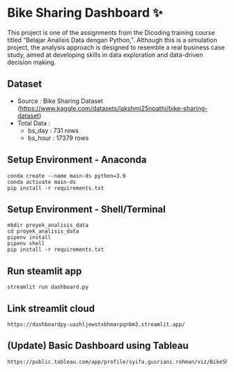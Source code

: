 # Bike Sharing Dashboard ✨

This project is one of the assignments from the Dicoding training course titled “Belajar Analisis Data dengan Python,”. Although this is a simulation project, the analysis approach is designed to resemble a real business case study, aimed at developing skills in data exploration and data-driven decision making.

## Dataset
- Source : Bike Sharing Dataset (https://www.kaggle.com/datasets/lakshmi25npathi/bike-sharing-dataset)
- Total Data : 
  - bs_day    : 731 rows
  - bs_hour   : 17379 rows

## Setup Environment - Anaconda
```
conda create --name main-ds python=3.9
conda activate main-ds
pip install -r requirements.txt
```

## Setup Environment - Shell/Terminal
```
mkdir proyek_analisis_data
cd proyek_analisis_data
pipenv install
pipenv shell
pip install -r requirements.txt
```

## Run steamlit app
```
streamlit run dashboard.py
```

## Link streamlit cloud
```
https://dashboardpy-uazhljewstxbhmarpqnbm3.streamlit.app/
```
## (Update) Basic Dashboard using Tableau
```
https://public.tableau.com/app/profile/syifa.gusriani.rohman/viz/BikeSharingDashboard_17441308093570/Dashboard1
```
